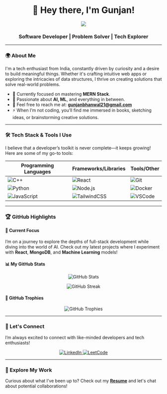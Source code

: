 <h1 align="center">👋 Hey there, I'm Gunjan!</h1>

<p align="center">
  <img src="https://readme-typing-svg.demolab.com/?lines=Exploring%20the%20digital%20world%20with%20code!;&width=500&height=50">
</p>

<h3 align="center">Software Developer | Problem Solver | Tech Explorer</h3>

---

### 🌍 About Me

I'm a tech enthusiast from India, constantly driven by curiosity and a desire to build meaningful things. Whether it's crafting intuitive web apps or exploring the intricacies of data structures, I thrive on creating solutions that solve real-world problems.

- 🔭 Currently focused on mastering **MERN Stack**.
- 🧠 Passionate about **AI, ML**, and everything in between.
- 📧 Feel free to reach me at: **gunjanbhanwal21@gmail.com**
- ⚡ When I’m not coding, you’ll find me immersed in books, sketching ideas, or brainstorming creative solutions.

---

### 🛠️ Tech Stack & Tools I Use

I believe that a developer’s toolkit is never complete—it keeps growing! Here are some of my go-to tools:

| Programming Languages | Frameworks/Libraries | Tools/Other |
| --------------------- | -------------------- | ----------- |
| ![C++](https://img.shields.io/badge/C%2B%2B-blue?style=for-the-badge&logo=cplusplus) | ![React](https://img.shields.io/badge/React-blue?style=for-the-badge&logo=react) | ![Git](https://img.shields.io/badge/Git-orange?style=for-the-badge&logo=git) |
| ![Python](https://img.shields.io/badge/Python-blue?style=for-the-badge&logo=python) | ![Node.js](https://img.shields.io/badge/Node.js-339933?style=for-the-badge&logo=nodedotjs) | ![Docker](https://img.shields.io/badge/Docker-2496ED?style=for-the-badge&logo=docker) |
| ![JavaScript](https://img.shields.io/badge/JavaScript-yellow?style=for-the-badge&logo=javascript) | ![TailwindCSS](https://img.shields.io/badge/TailwindCSS-blue?style=for-the-badge&logo=tailwindcss) | ![VSCode](https://img.shields.io/badge/VSCode-blue?style=for-the-badge&logo=visualstudiocode) |

---

### 🏆 GitHub Highlights

#### 🎯 **Current Focus**
I’m on a journey to explore the depths of full-stack development while diving into the world of AI. Check out my latest projects where I experiment with **React**, **MongoDB**, and **Machine Learning** models!

#### 📊 **My GitHub Stats**
<p align="center">
  <img src="https://github-readme-stats.vercel.app/api?username=gunjanbhanwal&show_icons=true&theme=tokyonight" alt="GitHub Stats" />
</p>
<p align="center">
  <img src="https://github-readme-streak-stats.herokuapp.com/?user=gunjanbhanwal&theme=tokyonight" alt="GitHub Streak" />
</p>

#### 🏅 **GitHub Trophies**
<p align="center">
  <img src="https://github-profile-trophy.vercel.app/?username=gunjanbhanwal&theme=tokyonight" alt="GitHub Trophies" />
</p>

---

### 🔗 Let's Connect
I’m always excited to connect with like-minded developers and tech enthusiasts!

<p align="center">
  <a href="https://www.linkedin.com/in/gunjanbhanwal/" target="_blank">
    <img src="https://img.shields.io/badge/LinkedIn-Connect%20with%20me-blue?style=for-the-badge&logo=linkedin" alt="LinkedIn" />
  </a>
  <a href="https://leetcode.com/u/gunjan_bhanwal/" target="_blank">
    <img src="https://img.shields.io/badge/LeetCode-Competitive%20Coding-yellow?style=for-the-badge&logo=leetcode" alt="LeetCode" />
  </a>
</p>

---

### 💼 Explore My Work
Curious about what I’ve been up to? Check out my [**Resume**](https://drive.google.com/file/d/1x-ANB_nso5j03e_yQUFg8HJe--OrFth1/view?usp=drivesdk) and let's chat about potential collaborations!
